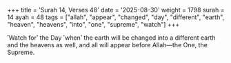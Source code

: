 +++
title = 'Surah 14, Verses 48'
date = '2025-08-30'
weight = 1798
surah = 14
ayah = 48
tags = ["allah", "appear", "changed", "day", "different", "earth", "heaven", "heavens", "into", "one", "supreme", "watch"]
+++

˹Watch for˺ the Day ˹when˺ the earth will be changed into a different earth and the heavens as well, and all will appear before Allah—the One, the Supreme.